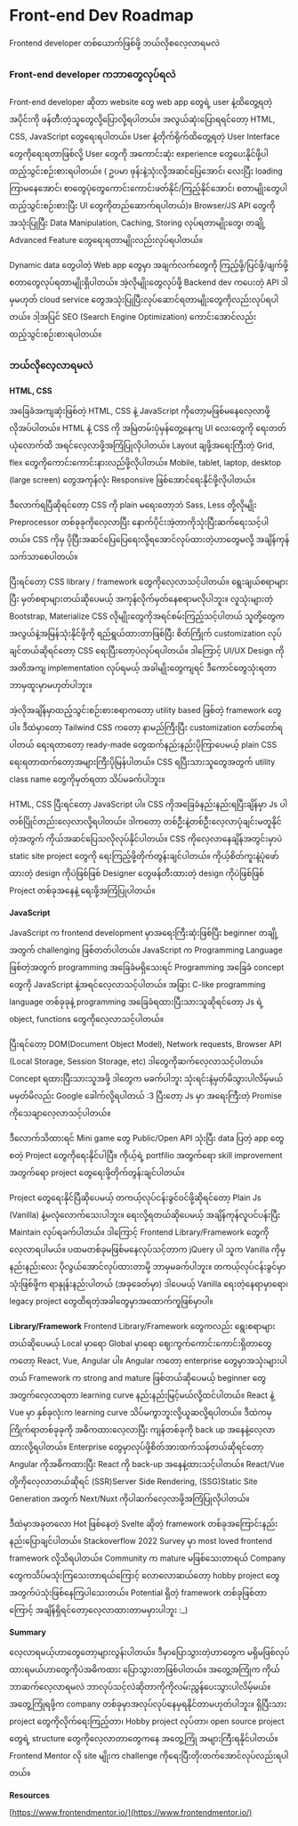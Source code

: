 # Front-end Dev Roadmap

Frontend developer တစ်ယောက်ဖြစ်ဖို့ ဘယ်လိုစလေ့လာရမလဲ

### Front-end developer ကဘာတွေလုပ်ရလဲ

Front-end developer ဆိုတာ website တွေ web app တွေရဲ့  user နဲ့ထိတွေ့ရတဲ့အပိုင်းကို ဖန်တီးတဲ့သူတွေလို့ပြောလို့ရပါတယ်။ အလွယ်ဆုံးပြောရရင်တော့ HTML, CSS, JavaScript တွေရေးရပါတယ်။ User နဲ့တိုက်ရိုက်ထိတွေ့ရတဲ့‌ User Interface တွေကိုရေးရတာဖြစ်လို့ User တွေကို အကောင်းဆုံး experience တွေပေးနိုင်ဖို့ပါထည့်သွင်းစဉ်းစားရပါတယ်။ ( ဥပမာ ဖုန်းနဲ့သုံးလို့အဆင်ပြေအောင်၊ လေးပြီး loading ကြာမနေအောင်၊ စာတွေပုံတွေကောင်းကောင်းဖတ်နိုင်/ကြည့်နိုင်အောင်၊ စတာမျိုးတွေပါထည့်သွင်းစဉ်းစားပြီး UI တွေကိုတည်ဆောက်ရပါတယ်)။ Browser/JS  API တွေကိုအသုံးပြုပြီး Data Manipulation, Caching, Storing လုပ်ရတာမျိုးတွေ၊ တချို့  Advanced Feature တွေရေးရတာမျိုးလည်းလုပ်ရပါတယ်။

Dynamic data တွေပါတဲ့ Web app တွေမှာ အချက်လက်တွေကို ကြည့်ဖို့/ပြင်ဖို့/ဖျက်ဖို့ စတာတွေလုပ်ရတာမျိုးရှိပါတယ်။ အဲ့လိုမျိုးတွေလုပ်ဖို့ Backend dev ကပေးတဲ့ API ဒါမှမဟုတ် cloud service တွေအသုံးပြုပြီးလုပ်ဆောင်ရတာမျိုးတွေကိုလည်းလုပ်ရပါတယ်။ ဒါ့အပြင် SEO (Search Engine Optimization) ကောင်းအောင်လည်းထည့်သွင်းစဉ်းစားရပါတယ်။ 

### ဘယ်လိုလေ့လာရမလဲ

**HTML, CSS**

အခြေခံအကျဆုံးဖြစ်တဲ့ HTML, CSS နဲ့ JavaScript ကိုတော့မဖြစ်မနေလေ့လာဖို့လိုအပ်ပါတယ်။ HTML နဲ့ CSS ကို အမြဲတမ်းပုံမှန်တွေ့နေကျ UI လေးတွေကို ရေးတတ်ယုံလောက်ထိ အရင်လေ့လာဖို့အကြံပြုလိုပါတယ်။ Layout ချဖို့အရေးကြီးတဲ့ Grid, flex တွေကိုကောင်းကောင်းနားလည်ဖို့လိုပါတယ်။ Mobile, tablet, laptop, desktop (large screen) တွေအကုန်လုံး Responsive ဖြစ်အောင်ရေးနိုင်ဖို့လိုပါတယ်။ 

ဒီလောက်ရပြီဆိုရင်တော့ CSS ကို plain မရေးတော့ဘဲ Sass, Less တို့လိုမျိုး Preprocessor တစ်ခုခုကိုလေ့လာပြီး နောက်ပိုင်းအဲ့တာကိုသုံးပြီးဆက်ရေးသင့်ပါတယ်။ CSS ကိုမှ ပိုပြီးအဆင်ပြေပြေရေးလို့ရအောင်လုပ်ထားတဲ့ဟာတွေမလို့ အချိန်ကုန်သက်သာစေပါတယ်။ 

ပြီးရင်တော့ CSS library / framework တွေကိုလေ့လာသင့်ပါတယ်။ ရွေးချယ်စရာများပြီး မှတ်စရာများတယ်ဆိုပေမယ့် အကုန်လိုက်မှတ်နေစရာမလိုပါဘူး။ လူသုံးများတဲ့ Bootstrap, Materialize CSS လိုမျိုးတွေကိုအရင်စမ်းကြည့်သင့်ပါတယ် သူတို့တွေက အလွယ်နဲ့အမြန်သုံးနိုင်ဖို့ကို ရည်ရွယ်ထားတာဖြစ်ပြီး စိတ်ကြိုက် customization လုပ်ချင်တယ်ဆိုရင်တော့ CSS ရေးပြီးတော့ပဲလုပ်ရပါတယ်။ ဒါကြောင့် UI/UX Design ကို အတိအကျ implementation လုပ်ရမယ့် အခါမျိုးတွေကျရင် ဒီကောင်တွေသုံးရတာ ဘာမှထူးမှာမဟုတ်ပါဘူး။

အဲ့လိုအချိန်မှာထည့်သွင်းစဉ်းစားစရာကတော့ utility based ဖြစ်တဲ့ framework တွေပါ။ ဒီထဲမှာတော့ Tailwind CSS ကတော့ နာမည်ကြီးပြီး customization တော်တော်ရပါတယ် ရေးရတာတော့ ready-made တွေထက်နည်းနည်းပိုကြာပေမယ့် plain CSS ရေးရတာထက်တော့အများကြီးပိုမြန်ပါတယ်။ CSS ရပြီးသားသူတွေအတွက် utility class name တွေကိုမှတ်ရတာ သိပ်မခက်ပါဘူး။

HTML, CSS ပြီးရင်တော့ JavaScript ပါ။ CSS ကိုအခြေခံနည်းနည်းရပြီးချိန်မှာ Js ပါတစ်ပြိုင်တည်းလေ့လာလို့ရပါတယ်။ ဒါကတော့ တစ်ဦးနဲ့တစ်ဦးလေ့လာပုံချင်းမတူနိုင်တဲ့အတွက် ကိုယ်အဆင်ပြေသလိုလုပ်နိုင်ပါတယ်။ CSS ကိုလေ့လာနေချိန်အတွင်းမှာပဲ static site project တွေကို ရေးကြည့်ဖို့တိုက်တွန်းချင်ပါတယ်။ ကိုယ့်စိတ်ကူးနဲ့ပုံဖော်ထားတဲ့ design ကိုပဲဖြစ်ဖြစ် Designer တွေဖန်တီးထားတဲ့ design ကိုပဲဖြစ်ဖြစ် Project တစ်ခုအနေနဲ့ ရေးဖို့အကြံပြုပါတယ်။

**JavaScript**

JavaScript က frontend development မှာအရေးကြီးဆုံးဖြစ်ပြီး beginner တချို့အတွက် challenging ဖြစ်တတ်ပါတယ်။ JavaScript က Programming Language ဖြစ်တဲ့အတွက် programming အခြေခံမရှိသေးရင် Programming အခြေခံ concept တွေကို JavaScript နဲ့အရင်လေ့လာသင့်ပါတယ်။ အခြား C-like programming language တစ်ခုခုနဲ့ programming အခြေခံရထားပြီးသားသူဆိုရင်တော့ Js ရဲ့ object, functions တွေကိုလေ့လာသင့်ပါတယ်။

ပြီးရင်တော့ DOM(Document Object Model), Network requests, Browser API (Local Storage, Session Storage, etc) ဒါတွေကိုဆက်လေ့လာသင့်ပါတယ်။ Concept ရထားပြီးသားသူအဖို့ ဒါတွေက မခက်ပါဘူး သုံးရင်းနဲ့မှတ်မိသွားပါလိမ့်မယ် မမှတ်မိလည်း Google ခေါက်လို့ရပါတယ် :3 ပြီးတော့ Js မှာ အရေးကြီးတဲ့ Promise ကိုသေချာလေ့လာသင့်ပါတယ်။ 

ဒီလောက်သိထားရင် Mini game တွေ Public/Open API သုံးပြီး data ပြတဲ့ app တွေ စတဲ့ Project တွေကိုရေးနိုင်ပါပြီ။ ကိုယ့်ရဲ့ portfilio အတွက်ရော skill improvement အတွက်ရော project တွေရေးဖို့တိုက်တွန်းချင်ပါတယ်။ 

Project တွေရေးနိုင်ပြီဆိုပေမယ့် တကယ့်လုပ်ငန်းခွင်ဝင်ဖို့ဆိုရင်တော့ Plain Js (Vanilla) နဲ့မလုံလောက်သေးပါဘူး။ ရေးလို့ရတယ်ဆိုပေမယ့် အချိန်ကုန်လူပင်ပန်းပြီး Maintain လုပ်ရခက်ပါတယ်။ ဒါကြောင့် Frontend Library/Framework တွေကိုလေ့လာရပါမယ်။ ပထမတစ်ခုမဖြစ်မနေလုပ်သင့်တာက jQuery ပါ သူက Vanilla ကိုမှနည်းနည်းလေး ပိုလွယ်အောင်လုပ်ထားတာမို့ ဘာမှမခက်ပါဘူး။ တကယ့်လုပ်ငန်းခွင်မှာ သုံးဖြစ်ဖို့က ရာနှုန်းနည်းပါတယ် (အခုခေတ်မှာ) ဒါပေမယ့် Vanilla ရေးတဲ့နေရာမှာရော၊ legacy project တွေထိရတဲ့အခါတွေမှာအထောက်ကူဖြစ်မှာပါ။

**Library/Framework**
Frontend Library/Framework တွေကလည်း ရွေးစရာများတယ်ဆိုပေမယ့် Local မှာရော Global မှာရော ဈေးကွက်ကောင်းကောင်းရှိတာတွေကတော့ React, Vue, Angular ပါ။  Angular ကတော့ enterprise တွေမှာအသုံးများပါတယ် Framework က strong and mature ဖြစ်တယ်ဆိုပေမယ့် beginner တွေအတွက်လေ့လာရတာ learning curve နည်းနည်းမြင့်မယ်လို့ထင်ပါတယ်။ React နဲ့ Vue မှာ နှစ်ခုလုံးက learning curve သိပ်မကွာဘူးလို့ယူဆလို့ရပါတယ်။ ဒီထဲကမှကြိုက်ရာတစ်ခုခုကို အဓိကထားလေ့လာပြီး ကျန်တစ်ခုကို back up အနေနဲ့လေ့လာထားလို့ရပါတယ်။ Enterprise တွေမှာလုပ်ဖို့စိတ်အားထက်သန်တယ်ဆိုရင်တော့ Angular ကိုအဓိကထားပြီး React ကို back-up အနေနဲ့ထားသင့်ပါတယ်။ React/Vue တို့ကိုလေ့လာတယ်ဆိုရင် (SSR)Server Side Rendering, (SSG)Static Site Generation အတွက် Next/Nuxt ကိုပါဆက်လေ့လာဖို့အကြံပြုလိုပါတယ်။ 

ဒီထဲမှာအခုတလော Hot ဖြစ်နေတဲ့ Svelte ဆိုတဲ့ framework တစ်ခုအကြောင်းနည်းနည်းပြောချင်ပါတယ်။ Stackoverflow 2022 Survey မှာ most loved frontend framework လို့သိရပါတယ်။ Community က mature မဖြစ်သေးတာရယ် Company တွေကသိပ်မသုံးကြသေးတာရယ်ကြောင့် လောလောဆယ်တော့ hobby project တွေအတွက်ပဲသုံးဖြစ်နေကြပါသေးတယ်။ Potential ရှိတဲ့ framework တစ်ခုဖြစ်တာကြောင့် အချိန်ရှိရင်တော့လေ့လာထားတာမမှားပါဘူး :_) 

**Summary**

လေ့လာရမယ့်ဟာတွေတော့များလွန်းပါတယ်။ ဒီမှာပြောသွားတဲ့ဟာတွေက မရှိမဖြစ်လုပ်ထားရမယ်ဟာတွေကိုပဲအဓိကထား ပြောသွားတာဖြစ်ပါတယ်။ အတွေ့အကြုံက ကိုယ်ဘာဆက်လေ့လာရမလဲ ဘာလုပ်သင့်လဲဆိုတာကိုကိုလမ်းညွှန်ပေးသွားပါလိမ့်မယ်။ အတွေ့ကြုံရဖို့က company တစ်ခုမှာအလုပ်လုပ်နေမှရနိုင်တာမဟုတ်ပါဘူး။ ရှိပြီးသား project တွေကိုလိုက်ရေးကြည့်တာ၊ Hobby project လုပ်တာ၊ open source project တွေရဲ့ structure တွေကိုလေ့လာတာတွေကနေ အတွေ့ကြုံ အများကြီးရနိုင်ပါတယ်။ Frontend Mentor လို site မျိုးက challenge ကိုရေးပြီးတိုးတက်အောင်လုပ်လည်းရပါတယ်။ 

**Resources**

[https://www.frontendmentor.io/](https://www.frontendmentor.io/)